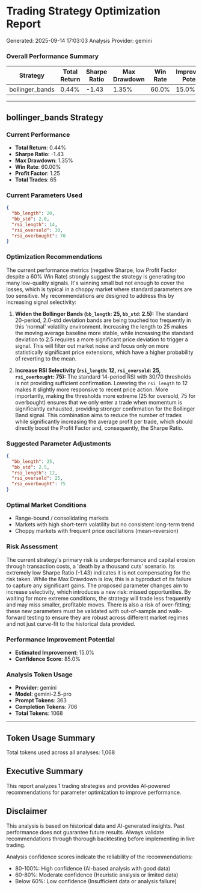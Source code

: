 
# Trading Strategy Optimization Report
Generated: 2025-09-14 17:03:03
Analysis Provider: gemini

### Overall Performance Summary

| Strategy | Total Return | Sharpe Ratio | Max Drawdown | Win Rate | Improvement Potential |
|----------|-------------|--------------|--------------|----------|---------------------|
| bollinger_bands | 0.44% | -1.43 | 1.35% | 60.0% | 15.0% |

---

## bollinger_bands Strategy

### Current Performance
- **Total Return**: 0.44%
- **Sharpe Ratio**: -1.43
- **Max Drawdown**: 1.35%
- **Win Rate**: 60.00%
- **Profit Factor**: 1.25
- **Total Trades**: 65

### Current Parameters Used

```json
{
  "bb_length": 20,
  "bb_std": 2.0,
  "rsi_length": 14,
  "rsi_oversold": 30,
  "rsi_overbought": 70
}
```

### Optimization Recommendations

The current performance metrics (negative Sharpe, low Profit Factor despite a 60% Win Rate) strongly suggest the strategy is generating too many low-quality signals. It's winning small but not enough to cover the losses, which is typical in a choppy market where standard parameters are too sensitive. My recommendations are designed to address this by increasing signal selectivity:

1.  **Widen the Bollinger Bands (`bb_length`: 25, `bb_std`: 2.5):** The standard 20-period, 2.0-std deviation bands are being touched too frequently in this 'normal' volatility environment. Increasing the length to 25 makes the moving average baseline more stable, while increasing the standard deviation to 2.5 requires a more significant price deviation to trigger a signal. This will filter out market noise and focus only on more statistically significant price extensions, which have a higher probability of reverting to the mean.

2.  **Increase RSI Selectivity (`rsi_length`: 12, `rsi_oversold`: 25, `rsi_overbought`: 75):** The standard 14-period RSI with 30/70 thresholds is not providing sufficient confirmation. Lowering the `rsi_length` to 12 makes it slightly more responsive to recent price action. More importantly, making the thresholds more extreme (25 for oversold, 75 for overbought) ensures that we only enter a trade when momentum is significantly exhausted, providing stronger confirmation for the Bollinger Band signal. This combination aims to reduce the number of trades while significantly increasing the average profit per trade, which should directly boost the Profit Factor and, consequently, the Sharpe Ratio.

### Suggested Parameter Adjustments

```json
{
  "bb_length": 25,
  "bb_std": 2.5,
  "rsi_length": 12,
  "rsi_oversold": 25,
  "rsi_overbought": 75
}
```

### Optimal Market Conditions
- Range-bound / consolidating markets
- Markets with high short-term volatility but no consistent long-term trend
- Choppy markets with frequent price oscillations (mean-reversion)

### Risk Assessment
The current strategy's primary risk is underperformance and capital erosion through transaction costs, a 'death by a thousand cuts' scenario. Its extremely low Sharpe Ratio (-1.43) indicates it is not compensating for the risk taken. While the Max Drawdown is low, this is a byproduct of its failure to capture any significant gains. The proposed parameter changes aim to increase selectivity, which introduces a new risk: missed opportunities. By waiting for more extreme conditions, the strategy will trade less frequently and may miss smaller, profitable moves. There is also a risk of over-fitting; these new parameters must be validated with out-of-sample and walk-forward testing to ensure they are robust across different market regimes and not just curve-fit to the historical data provided.

### Performance Improvement Potential
- **Estimated Improvement**: 15.0%
- **Confidence Score**: 85.0%
### Analysis Token Usage
- **Provider**: gemini
- **Model**: gemini-2.5-pro
- **Prompt Tokens**: 363
- **Completion Tokens**: 706
- **Total Tokens**: 1068

---

## Token Usage Summary

Total tokens used across all analyses: 1,068

## Executive Summary

This report analyzes 1 trading strategies and provides AI-powered 
recommendations for parameter optimization to improve performance.

## Disclaimer

This analysis is based on historical data and AI-generated insights. 
Past performance does not guarantee future results. Always validate recommendations through 
thorough backtesting before implementing in live trading.

Analysis confidence scores indicate the reliability of the recommendations:
- 80-100%: High confidence (AI-based analysis with good data)
- 60-80%: Moderate confidence (Heuristic analysis or limited data)  
- Below 60%: Low confidence (Insufficient data or analysis failure)
